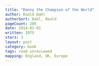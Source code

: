 ```yaml
---
title: "Danny the Champion of the World"
author: Roald Dahl
authorSort: Dahl, Roald
pageCount: 205
date: 2014-01-01
written: 1975
stars: 3
layout: post
category: book
tags: read unreviewed
mapping: England, UK, Europe
---
```

